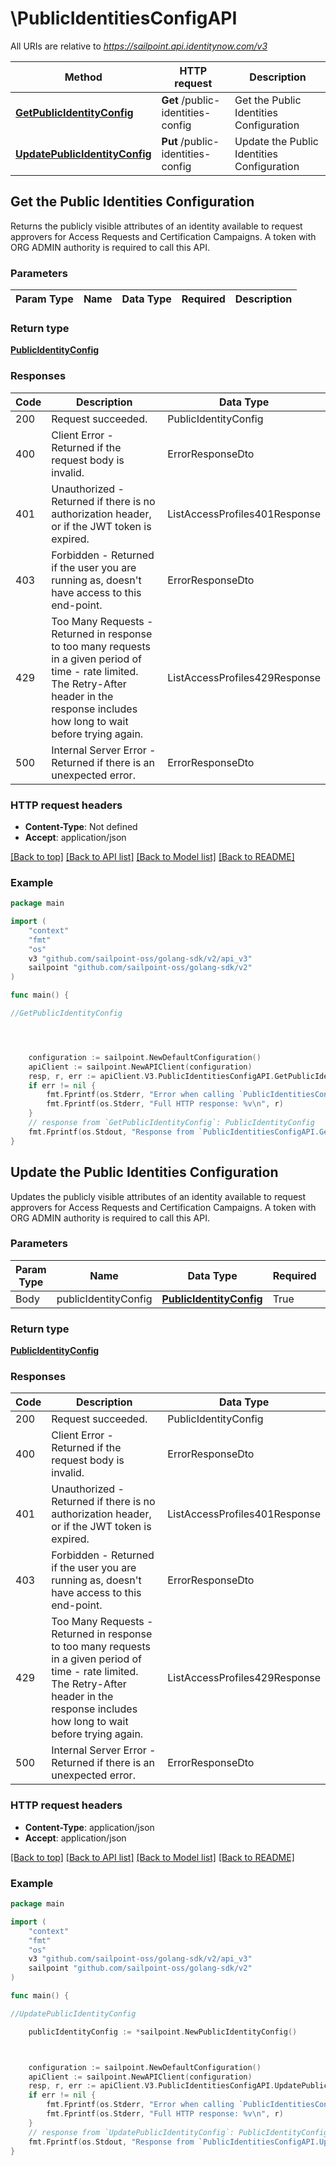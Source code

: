 # \PublicIdentitiesConfigAPI

All URIs are relative to *https://sailpoint.api.identitynow.com/v3*

Method | HTTP request | Description
------------- | ------------- | -------------
[**GetPublicIdentityConfig**](PublicIdentitiesConfigAPI.md#GetPublicIdentityConfig) | **Get** /public-identities-config | Get the Public Identities Configuration
[**UpdatePublicIdentityConfig**](PublicIdentitiesConfigAPI.md#UpdatePublicIdentityConfig) | **Put** /public-identities-config | Update the Public Identities Configuration



## Get the Public Identities Configuration


Returns the publicly visible attributes of an identity available to request approvers for Access Requests and Certification Campaigns. A token with ORG ADMIN authority is required to call this API.

### Parameters 
Param Type | Name | Data Type | Required  | Description
------------- | ------------- | ------------- | ------------- | ------------- 


### Return type

[**PublicIdentityConfig**](PublicIdentityConfig.md)

### Responses
Code | Description  | Data Type
------------- | ------------- | -------------
200 | Request succeeded. | PublicIdentityConfig
400 | Client Error - Returned if the request body is invalid. | ErrorResponseDto
401 | Unauthorized - Returned if there is no authorization header, or if the JWT token is expired. | ListAccessProfiles401Response
403 | Forbidden - Returned if the user you are running as, doesn&#39;t have access to this end-point. | ErrorResponseDto
429 | Too Many Requests - Returned in response to too many requests in a given period of time - rate limited. The Retry-After header in the response includes how long to wait before trying again. | ListAccessProfiles429Response
500 | Internal Server Error - Returned if there is an unexpected error. | ErrorResponseDto


### HTTP request headers

- **Content-Type**: Not defined
- **Accept**: application/json

[[Back to top]](#) [[Back to API list]](../README.md#documentation-for-api-endpoints)
[[Back to Model list]](../README.md#documentation-for-models)
[[Back to README]](../README.md)

### Example

```go
package main

import (
    "context"
    "fmt"
    "os"
    v3 "github.com/sailpoint-oss/golang-sdk/v2/api_v3"
    sailpoint "github.com/sailpoint-oss/golang-sdk/v2"
)

func main() {

//GetPublicIdentityConfig




    configuration := sailpoint.NewDefaultConfiguration()
    apiClient := sailpoint.NewAPIClient(configuration)
    resp, r, err := apiClient.V3.PublicIdentitiesConfigAPI.GetPublicIdentityConfig(context.Background()).Execute()
    if err != nil {
        fmt.Fprintf(os.Stderr, "Error when calling `PublicIdentitiesConfigAPI.GetPublicIdentityConfig``: %v\n", err)
        fmt.Fprintf(os.Stderr, "Full HTTP response: %v\n", r)
    }
    // response from `GetPublicIdentityConfig`: PublicIdentityConfig
    fmt.Fprintf(os.Stdout, "Response from `PublicIdentitiesConfigAPI.GetPublicIdentityConfig`: %v\n", resp)
}
```




## Update the Public Identities Configuration


Updates the publicly visible attributes of an identity available to request approvers for Access Requests and Certification Campaigns. A token with ORG ADMIN authority is required to call this API.

### Parameters 
Param Type | Name | Data Type | Required  | Description
------------- | ------------- | ------------- | ------------- | ------------- 
 Body  | publicIdentityConfig | [**PublicIdentityConfig**](PublicIdentityConfig.md) | True  | 


### Return type

[**PublicIdentityConfig**](PublicIdentityConfig.md)

### Responses
Code | Description  | Data Type
------------- | ------------- | -------------
200 | Request succeeded. | PublicIdentityConfig
400 | Client Error - Returned if the request body is invalid. | ErrorResponseDto
401 | Unauthorized - Returned if there is no authorization header, or if the JWT token is expired. | ListAccessProfiles401Response
403 | Forbidden - Returned if the user you are running as, doesn&#39;t have access to this end-point. | ErrorResponseDto
429 | Too Many Requests - Returned in response to too many requests in a given period of time - rate limited. The Retry-After header in the response includes how long to wait before trying again. | ListAccessProfiles429Response
500 | Internal Server Error - Returned if there is an unexpected error. | ErrorResponseDto


### HTTP request headers

- **Content-Type**: application/json
- **Accept**: application/json

[[Back to top]](#) [[Back to API list]](../README.md#documentation-for-api-endpoints)
[[Back to Model list]](../README.md#documentation-for-models)
[[Back to README]](../README.md)

### Example

```go
package main

import (
    "context"
    "fmt"
    "os"
    v3 "github.com/sailpoint-oss/golang-sdk/v2/api_v3"
    sailpoint "github.com/sailpoint-oss/golang-sdk/v2"
)

func main() {

//UpdatePublicIdentityConfig

    publicIdentityConfig := *sailpoint.NewPublicIdentityConfig()



    configuration := sailpoint.NewDefaultConfiguration()
    apiClient := sailpoint.NewAPIClient(configuration)
    resp, r, err := apiClient.V3.PublicIdentitiesConfigAPI.UpdatePublicIdentityConfig(context.Background()).PublicIdentityConfig(publicIdentityConfig).Execute()
    if err != nil {
        fmt.Fprintf(os.Stderr, "Error when calling `PublicIdentitiesConfigAPI.UpdatePublicIdentityConfig``: %v\n", err)
        fmt.Fprintf(os.Stderr, "Full HTTP response: %v\n", r)
    }
    // response from `UpdatePublicIdentityConfig`: PublicIdentityConfig
    fmt.Fprintf(os.Stdout, "Response from `PublicIdentitiesConfigAPI.UpdatePublicIdentityConfig`: %v\n", resp)
}
```



